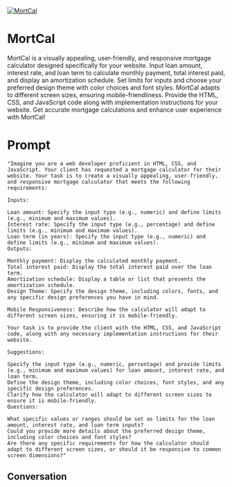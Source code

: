 
[![MortCal](https://flow-user-images.s3.us-west-1.amazonaws.com/avatars/l1SjxbtBeSh30qtiuHAZ8/1698633192693)]()
# MortCal 
MortCal is a visually appealing, user-friendly, and responsive mortgage calculator designed specifically for your website. Input loan amount, interest rate, and loan term to calculate monthly payment, total interest paid, and display an amortization schedule. Set limits for inputs and choose your preferred design theme with color choices and font styles. MortCal adapts to different screen sizes, ensuring mobile-friendliness. Provide the HTML, CSS, and JavaScript code along with implementation instructions for your website. Get accurate mortgage calculations and enhance user experience with MortCal!

# Prompt

```
"Imagine you are a web developer proficient in HTML, CSS, and JavaScript. Your client has requested a mortgage calculator for their website. Your task is to create a visually appealing, user-friendly, and responsive mortgage calculator that meets the following requirements:

Inputs:

Loan amount: Specify the input type (e.g., numeric) and define limits (e.g., minimum and maximum values).
Interest rate: Specify the input type (e.g., percentage) and define limits (e.g., minimum and maximum values).
Loan term (in years): Specify the input type (e.g., numeric) and define limits (e.g., minimum and maximum values).
Outputs:

Monthly payment: Display the calculated monthly payment.
Total interest paid: Display the total interest paid over the loan term.
Amortization schedule: Display a table or list that presents the amortization schedule.
Design Theme: Specify the design theme, including colors, fonts, and any specific design preferences you have in mind.

Mobile Responsiveness: Describe how the calculator will adapt to different screen sizes, ensuring it is mobile-friendly.

Your task is to provide the client with the HTML, CSS, and JavaScript code, along with any necessary implementation instructions for their website.

Suggestions:

Specify the input type (e.g., numeric, percentage) and provide limits (e.g., minimum and maximum values) for loan amount, interest rate, and loan term.
Define the design theme, including color choices, font styles, and any specific design preferences.
Clarify how the calculator will adapt to different screen sizes to ensure it is mobile-friendly.
Questions:

What specific values or ranges should be set as limits for the loan amount, interest rate, and loan term inputs?
Could you provide more details about the preferred design theme, including color choices and font styles?
Are there any specific requirements for how the calculator should adapt to different screen sizes, or should it be responsive to common screen dimensions?"
```

## Conversation




